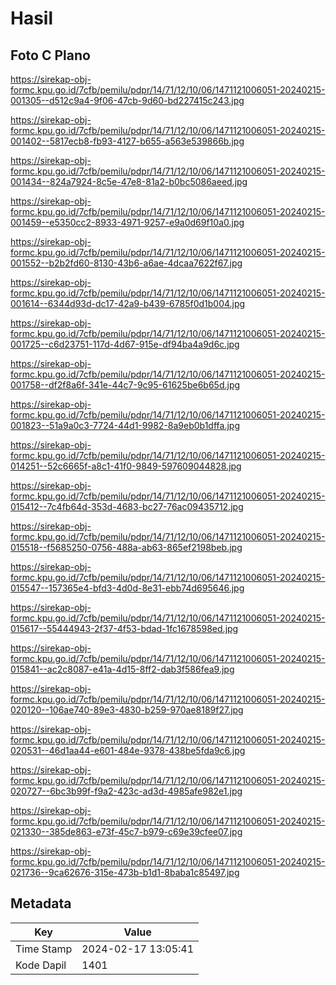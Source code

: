 # Hasil

## Foto C Plano

https://sirekap-obj-formc.kpu.go.id/7cfb/pemilu/pdpr/14/71/12/10/06/1471121006051-20240215-001305--d512c9a4-9f06-47cb-9d60-bd227415c243.jpg

https://sirekap-obj-formc.kpu.go.id/7cfb/pemilu/pdpr/14/71/12/10/06/1471121006051-20240215-001402--5817ecb8-fb93-4127-b655-a563e539866b.jpg

https://sirekap-obj-formc.kpu.go.id/7cfb/pemilu/pdpr/14/71/12/10/06/1471121006051-20240215-001434--824a7924-8c5e-47e8-81a2-b0bc5086aeed.jpg

https://sirekap-obj-formc.kpu.go.id/7cfb/pemilu/pdpr/14/71/12/10/06/1471121006051-20240215-001459--e5350cc2-8933-4971-9257-e9a0d69f10a0.jpg

https://sirekap-obj-formc.kpu.go.id/7cfb/pemilu/pdpr/14/71/12/10/06/1471121006051-20240215-001552--b2b2fd60-8130-43b6-a6ae-4dcaa7622f67.jpg

https://sirekap-obj-formc.kpu.go.id/7cfb/pemilu/pdpr/14/71/12/10/06/1471121006051-20240215-001614--6344d93d-dc17-42a9-b439-6785f0d1b004.jpg

https://sirekap-obj-formc.kpu.go.id/7cfb/pemilu/pdpr/14/71/12/10/06/1471121006051-20240215-001725--c6d23751-117d-4d67-915e-df94ba4a9d6c.jpg

https://sirekap-obj-formc.kpu.go.id/7cfb/pemilu/pdpr/14/71/12/10/06/1471121006051-20240215-001758--df2f8a6f-341e-44c7-9c95-61625be6b65d.jpg

https://sirekap-obj-formc.kpu.go.id/7cfb/pemilu/pdpr/14/71/12/10/06/1471121006051-20240215-001823--51a9a0c3-7724-44d1-9982-8a9eb0b1dffa.jpg

https://sirekap-obj-formc.kpu.go.id/7cfb/pemilu/pdpr/14/71/12/10/06/1471121006051-20240215-014251--52c6665f-a8c1-41f0-9849-597609044828.jpg

https://sirekap-obj-formc.kpu.go.id/7cfb/pemilu/pdpr/14/71/12/10/06/1471121006051-20240215-015412--7c4fb64d-353d-4683-bc27-76ac09435712.jpg

https://sirekap-obj-formc.kpu.go.id/7cfb/pemilu/pdpr/14/71/12/10/06/1471121006051-20240215-015518--f5685250-0756-488a-ab63-865ef2198beb.jpg

https://sirekap-obj-formc.kpu.go.id/7cfb/pemilu/pdpr/14/71/12/10/06/1471121006051-20240215-015547--157365e4-bfd3-4d0d-8e31-ebb74d695646.jpg

https://sirekap-obj-formc.kpu.go.id/7cfb/pemilu/pdpr/14/71/12/10/06/1471121006051-20240215-015617--55444943-2f37-4f53-bdad-1fc1678598ed.jpg

https://sirekap-obj-formc.kpu.go.id/7cfb/pemilu/pdpr/14/71/12/10/06/1471121006051-20240215-015841--ac2c8087-e41a-4d15-8ff2-dab3f586fea9.jpg

https://sirekap-obj-formc.kpu.go.id/7cfb/pemilu/pdpr/14/71/12/10/06/1471121006051-20240215-020120--106ae740-89e3-4830-b259-970ae8189f27.jpg

https://sirekap-obj-formc.kpu.go.id/7cfb/pemilu/pdpr/14/71/12/10/06/1471121006051-20240215-020531--46d1aa44-e601-484e-9378-438be5fda9c6.jpg

https://sirekap-obj-formc.kpu.go.id/7cfb/pemilu/pdpr/14/71/12/10/06/1471121006051-20240215-020727--6bc3b99f-f9a2-423c-ad3d-4985afe982e1.jpg

https://sirekap-obj-formc.kpu.go.id/7cfb/pemilu/pdpr/14/71/12/10/06/1471121006051-20240215-021330--385de863-e73f-45c7-b979-c69e39cfee07.jpg

https://sirekap-obj-formc.kpu.go.id/7cfb/pemilu/pdpr/14/71/12/10/06/1471121006051-20240215-021736--9ca62676-315e-473b-b1d1-8baba1c85497.jpg


## Metadata

| Key        | Value               |
| ---------- | ------------------- |
| Time Stamp | 2024-02-17 13:05:41 |
| Kode Dapil | 1401                |




